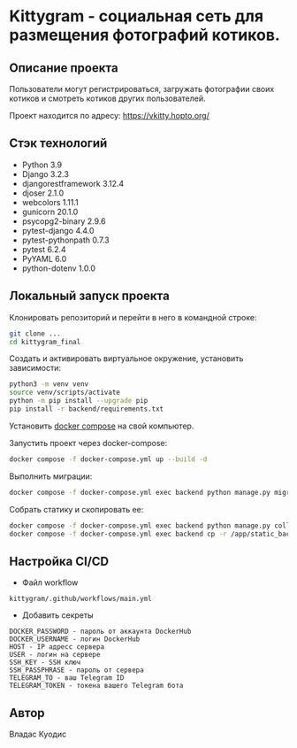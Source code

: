# Kittygram - социальная сеть для размещения фотографий котиков.


## **Описание проекта**

Пользователи могут регистрироваться, загружать фотографии своих котиков и смотреть котиков других пользователей.

Проект находится по адресу: https://vkitty.hopto.org/

## **Стэк технологий**

* Python 3.9
* Django 3.2.3
* djangorestframework 3.12.4
* djoser 2.1.0
* webcolors 1.11.1
* gunicorn 20.1.0
* psycopg2-binary 2.9.6
* pytest-django 4.4.0
* pytest-pythonpath 0.7.3
* pytest 6.2.4
* PyYAML 6.0
* python-dotenv 1.0.0

## Локальный запуск проекта

Клонировать репозиторий и перейти в него в командной строке:

```bash
git clone ...
cd kittygram_final
```

Cоздать и активировать виртуальное окружение, установить зависимости:

```bash
python3 -m venv venv
source venv/scripts/activate
python -m pip install --upgrade pip
pip install -r backend/requirements.txt
```

Установить [docker compose](https://www.docker.com/) на свой компьютер.

Запустить проект через docker-compose:

```bash
docker compose -f docker-compose.yml up --build -d
```

Выполнить миграции:

```bash
docker compose -f docker-compose.yml exec backend python manage.py migrate
```

Собрать статику и скопировать ее:

```bash
docker compose -f docker-compose.yml exec backend python manage.py collectstatic
docker compose -f docker-compose.yml exec backend cp -r /app/static_backend/. /backend_static/static/
```


## Настройка CI/CD

* Файл workflow
```
kittygram/.github/workflows/main.yml
```

* Добавить секреты
```
DOCKER_PASSWORD - пароль от аккаунта DockerHub
DOCKER_USERNAME - логин DockerHub
HOST - IP адресс сервера
USER - логин на сервере
SSH_KEY - SSH ключ
SSH_PASSPHRASE - пароль от сервера
TELEGRAM_TO - ваш Telegram ID
TELEGRAM_TOKEN - токена вашего Telegram бота
```

## Автор
Владас Куодис


